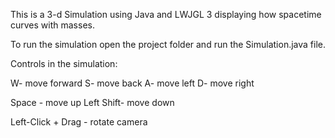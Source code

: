 This is a 3-d Simulation using Java and LWJGL 3 displaying how spacetime curves with masses. 

To run the simulation open the project folder and run the Simulation.java file. 

Controls in the simulation:

W- move forward
S- move back
A- move left
D- move right

Space - move up
Left Shift- move down

Left-Click + Drag - rotate camera
